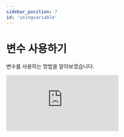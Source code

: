 ```yaml
---
sidebar_position: 7
id: 'usingvariable'
---
```


# 변수 사용하기

변수를 사용하는 방법을 알아보겠습니다.

<iframe src="https://www.youtube.com/embed/Qu5_eBK6OkI" title="YouTube video player" frameBorder="0" allow="accelerometer; autoplay; clipboard-write; encrypted-media; gyroscope; picture-in-picture" />

## 변수 값 바꾸기

변수에 저장된 값을 바꾸기 위하여 저희는 먼저 변수를 선언하겠습니다.

변수를 만들었다면 이제 변수의 값을 새로운 데이터로 바꾸어 보겠습니다.

변수를 만들었을 때와 같이 '변수 이름 = 값' 코드를 실행하면 됩니다.

<iframe title="Python Playground" src="https://trinket.io/embed/python/4745a3ecb9" height="400" />

## 변수 삭제하기

변수가 더 이상 필요 없고 이 코드가 실행되고 있는 기기에 저장 공간이 많이 없다면 삭제해도 됩니다.

삭제는 del 키워드를 사용하고 뒤에 변수 이름을 넣으면 이제 변수를 다시 사용할 수 없게 됩니다.

```py
name = 'Coding-Insight'
del name
print(name)
```

이 코드를 실행하면 에러가 생깁니다.

그 이유는 name이라는 변수가 삭제되어 존재하지 않기 때문입니다.

## 변수를 한번에 많이 선정하기

처음에는 원하는 변수들의 이름을 다 쉼표로 나누고 '='를 붙입니다.

'=' 뒤에 각 변수의 값을 순서대로 나열합니다.

위의 방법을 따르면 첫 번째 변수에 첫 번째 값이 저장되고 두 번째에는 두 번째 값이 지정됩니다.

```py
a, b, c = 1, 2, 3
print(a, b, c) # 1 2 3이 출력됩니다.
```

변수 5개에 값 `"alphabet"`을 저장하고 싶다고 가정을 해보겠습니다.

하지만 `name="alphabet"` 코드를 5번 실행하려면 시간이 많이 걸립니다.

그래서 파이썬에서는 변수를 `=`로 연결하여 끝에 한 값을 넣어주면 모든 변수에 그 마지막 값이 저장됩니다.

```py
a = b = c = d = e = 'alphabet'
print(a, b, c, d, e) # alphabet이 5번 출력됩니다.
```

<iframe title="Python Playground" src="https://trinket.io/embed/python3/ac33761c8a" height="400" />

